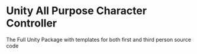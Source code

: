 # Unity All Purpose Character Controller
The Full Unity Package with templates for both first and third person
source code